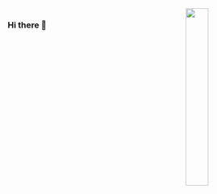 <img align="right" width="30%" src="https://media.giphy.com/media/bUVSTqteX1eIbhhZOO/giphy.gif?cid=ecf05e4720t50mvhmwj0re36xnqhe8ot3jktkpug67canf72&rid=giphy.gif&ct=g">

### Hi there 👋

<!--
**Anatame/Anatame** is a ✨ _special_ ✨ repository because its `README.md` (this file) appears on your GitHub profile.

Here are some ideas to get you started:

- 🔭 I’m currently working on ...
- 🌱 I’m currently learning ...
- 👯 I’m looking to collaborate on ...
- 🤔 I’m looking for help with ...
- 💬 Ask me about ...
- 📫 How to reach me: ...
- 😄 Pronouns: ...
- ⚡ Fun fact: ...
-->

